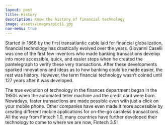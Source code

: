 ```yaml
---
layout: post
title: History
description: Know the history of financial technology
image: assets/images/pic11.jpg
nav-menu: true
---
```


Started in 1866 by the first transatlantic cable laid for financial globalization, financial technology has drastically evolved over the years. Giovanni Caselli was one of the first few inventors who made banking transactions develop into more accessible, quick, and easier steps when he created the pantelegraph to verify these very transactions. After these developments sparked innovations and ideas as to how banking could be made easier, the rest was history. However, the term financial technology wasn’t coined until 127 years after it was developed. 

The true evolution of technology in the finances department began in the 1950s when the automated teller machine and the credit card were born. Nowadays, faster transactions are made possible even with just a click on your mobile phone. Other companies have even made it more accessible by creating different mobile applications for on-the-go cashless transactions. All the way from Fintech 1.0, many countries have further developed their technology to come to where we are now, Fintech 3.5!
